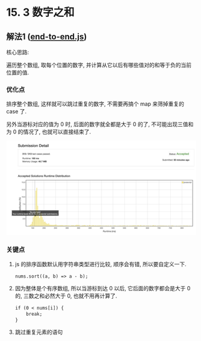 # 15. 3 数字之和

## 解法1 ([end-to-end.js](./end-to-end.js))

核心思路:

遍历整个数组, 取每个位置的数字, 并计算从它以后有哪些值对的和等于负的当前位置的值.

### 优化点

排序整个数组, 这样就可以跳过重复的数字, 不需要再搞个 map 来筛掉重复的 case 了.

另外当游标对应的值为 0 时, 后面的数字就全都是大于 0 的了, 不可能出现三值和为 0 的情况了, 也就可以直接结束了.

![成绩](assets/end-to-end.png)

### 关键点

1. js 的排序函数默认用字符串类型进行比较, 顺序会有错, 所以要自定义一下.

    ```
    nums.sort((a, b) => a - b);
    ```

1. 因为整体是个有序数组, 所以当游标到达 0 以后, 它后面的数字都会是大于 0 的, 三数之和必然大于 0, 也就不用再计算了.

    ```
    if (0 < nums[i]) {
        break;
    }
    ```
    
1. 跳过重复元素的语句
